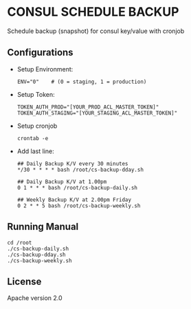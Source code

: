 # CONSUL SCHEDULE BACKUP

Schedule backup (snapshot) for consul key/value with cronjob

## Configurations
* Setup Environment:
  ```
  ENV="0"    # (0 = staging, 1 = production)
  ```
* Setup Token:
  ```
  TOKEN_AUTH_PROD="[YOUR_PROD_ACL_MASTER_TOKEN]"
  TOKEN_AUTH_STAGING="[YOUR_STAGING_ACL_MASTER_TOKEN]"
  ```
* Setup cronjob
  ```
  crontab -e
  ```
* Add last line:
  ```
  ## Daily Backup K/V every 30 minutes
  */30 * * * * bash /root/cs-backup-dday.sh

  ## Daily Backup K/V at 1.00pm
  0 1 * * * bash /root/cs-backup-daily.sh

  ## Weekly Backup K/V at 2.00pm Friday
  0 2 * * 5 bash /root/cs-backup-weekly.sh
  ```

## Running Manual
```
cd /root
./cs-backup-daily.sh
./cs-backup-dday.sh
./cs-backup-weekly.sh
```

## License
Apache version 2.0

